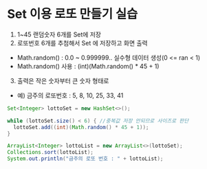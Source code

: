 #  Set 이용 로또 만들기 실습

1. 1~45 랜덤숫자 6개를 Set에 저장
2. 로또번호 6개를 추첨해서 Set 에 저장하고 화면 출력
- Math.random() : 0.0 ~ 0.999999.. 실수형 데이터 생성(0 <= ran < 1)
- Math.random() 사용 : (int)(Math.random() * 45 + 1)
3. 출력은 작은 숫자부터 큰 숫자 형태로
- 예) 금주의 로또번호 : 5, 8, 10, 25, 33, 41 

```java
Set<Integer> lottoSet = new HashSet<>();

while (lottoSet.size() < 6) { //중복값 저장 안되므로 사이즈로 판단
  lottoSet.add((int)(Math.random() * 45 + 1));
}

ArrayList<Integer> lottoList = new ArrayList<>(lottoSet);
Collections.sort(lottoList);
System.out.println("금주의 로또 번호 : " + lottoList);
```




